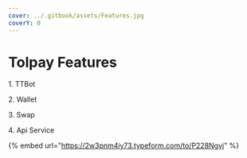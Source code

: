 ```yaml
---
cover: ../.gitbook/assets/Features.jpg
coverY: 0
---
```


# Tolpay Features

1\. TTBot

2\. Wallet

3\. Swap

4\. Api Service

{% embed url="https://2w3pnm4iy73.typeform.com/to/P228Ngvj" %}
